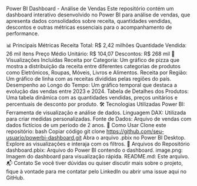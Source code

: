 Power BI Dashboard - Análise de Vendas
Este repositório contém um dashboard interativo desenvolvido no Power BI para análise de vendas, que apresenta dados consolidados sobre receita, quantidades vendidas, descontos e outras métricas essenciais para o acompanhamento de performance.

📊 Principais Métricas
Receita Total: R$ 2,42 milhões
Quantidade Vendida: 26 mil itens
Preço Médio Unitário: R$ 104,07
Descontos: R$ 268 mil
🎯 Visualizações Incluídas
Receita por Categoria: Um gráfico de pizza que mostra a distribuição da receita entre diferentes categorias de produtos como Eletrônicos, Roupas, Móveis, Livros e Alimentos.
Receita por Região: Um gráfico de linha com as receitas divididas pelas regiões do país.
Desempenho ao Longo do Tempo: Um gráfico temporal que destaca a evolução das vendas entre 2023 e 2024.
Tabela de Detalhes dos Produtos: Uma tabela dinâmica com as quantidades vendidas, preços unitários e percentuais de desconto por produto.
🛠 Tecnologias Utilizadas
Power BI: Ferramenta de visualização e análise de dados.
Linguagem DAX: Utilizada para criar medidas personalizadas.
Fonte de Dados: Arquivo de vendas com dados fictícios de um período de 2 anos.
🚀 Como Usar
Clone este repositório:
bash
Copiar código
git clone https://github.com/seu-usuario/powerbi-dashboard.git
Abra o arquivo .pbix no Power BI Desktop.
Explore as visualizações e interaja com os filtros.
📂 Arquivos do Repositório
dashboard.pbix: Arquivo do Power BI contendo o dashboard.
image.png: Imagem do dashboard para visualização rápida.
README.md: Este arquivo.
📬 Contato
Se você tiver dúvidas ou quiser discutir mais sobre o projeto, fique à vontade para me contatar pelo LinkedIn ou abrir uma issue aqui no GitHub.

